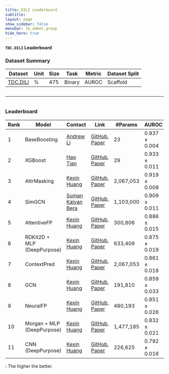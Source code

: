```yaml
---
title: DILI Leaderboard
subtitle:
layout: page
show_sidebar: false
menubar: lb_admet_group
hide_hero: true
---
```


<p class="is-size-3"><b><code>TDC.DILI</code> Leaderboard</b></p>

### Dataset Summary

<table class="table is-striped is-hoverable">
  <thead>
  <tr>
    <th>Dataset</th>
    <th>Unit</th>
    <th>Size</th>
    <th>Task</th>
    <th>Metric</th>
    <th>Dataset Split</th>
  </tr>
  </thead>
  <tr>
    <td><a href="/single_pred_tasks/tox/#dili-drug-induced-liver-injury"> TDC.DILI </a></td>
    <td>%</td>
    <td>475</td>
    <td>Binary</td>
    <td>AUROC</td>
    <td>Scaffold</td>
  </tr>
</table>

<div class="column is-12">
    <hr />
</div>

### Leaderboard

<table class="table is-striped is-hoverable" id="A">
  <thead>
  <tr>
   <!--When a header is clicked, run the sortTable function, with a parameter, 0 for sorting by names, 1 for sorting by country:-->  
    <th>Rank</th>
    <th>Model</th>
    <th>Contact</th>
    <th>Link</th>
    <th>#Params</th>
    <th onclick="sortTable(5, 'A', 'asc')">AUROC <i class="fas fa-long-arrow-alt-up"></i> </th>
  </tr>
</thead>
  <tr> 
  <td> 1 </td> 
  <td> BaseBoosting </td> 
  <td><a href="mailto:andrew@oloren.ai">Andrew Li</a></td> 
  <td><a href="https://github.com/Oloren-AI/OCE-TDC"> GitHub</a>, <a href="https://github.com/Oloren-AI/OCE-TDC/blob/main/Report.pdf">Paper </a></td> 
  <td> 23 </td> 
  <td>0.937 <span>&#177;</span> 0.004 </td> 
</tr>
<tr> 
  <td> 2 </td> 
  <td> XGBoost </td> 
  <td><a href="mailto:haot@smu.edu">Hao Tian</a></td> 
  <td><a href="https://github.com/smu-tao-group/ADMET_XGBoost"> GitHub</a>, <a href="https://arxiv.org/abs/2204.07532v2">Paper </a></td> 
  <td> 29 </td> 
  <td>0.933 <span>&#177;</span> 0.011 </td> 
</tr>
<tr> 
  <td> 3 </td> 
  <td> AttrMasking </td> 
  <td><a href="mailto:kexinh@stanford.edu">Kexin Huang</a></td> 
  <td><a href="https://github.com/mims-harvard/TDC/tree/main/examples/single_pred/admet"> GitHub</a>, <a href="https://arxiv.org/abs/1905.12265">Paper </a></td> 
  <td> 2,067,053 </td> 
  <td>0.919 <span>&#177;</span> 0.008 </td> 
</tr>
<tr> 
  <td> 4 </td> 
  <td> SimGCN </td> 
  <td><a href="mailto:suman@katanagraph.com">Suman Kalyan Bera</a></td> 
  <td><a href="https://github.com/KatanaGraph/SimGCN-TDC"> GitHub</a>, <a href="https://github.com/KatanaGraph/SimGCN-TDC/blob/main/Report_SimGCN_for_TDC_Benchmarks.pdf">Paper </a></td> 
  <td> 1,103,000 </td> 
  <td>0.909 <span>&#177;</span> 0.011 </td> 
</tr>
<tr> 
  <td> 5 </td> 
  <td> AttentiveFP </td> 
  <td><a href="mailto:kexinh@stanford.edu">Kexin Huang</a></td> 
  <td><a href="https://github.com/mims-harvard/TDC/tree/main/examples/single_pred/admet"> GitHub</a>, <a href="https://pubmed.ncbi.nlm.nih.gov/31408336/">Paper </a></td> 
  <td> 300,806 </td> 
  <td>0.886 <span>&#177;</span> 0.015 </td> 
</tr>
<tr> 
  <td> 6 </td> 
  <td> RDKit2D + MLP (DeepPurpose) </td> 
  <td><a href="mailto:kexinhuang@hsph.harvard.edu">Kexin Huang</a></td> 
  <td><a href="https://github.com/mims-harvard/TDC/tree/master/examples/single_pred/admet"> GitHub</a>, <a href="https://doi.org/10.1093/bioinformatics/btaa1005">Paper </a></td> 
  <td> 633,409 </td> 
  <td>0.875 <span>&#177;</span> 0.019 </td> 
</tr>
<tr> 
  <td> 7 </td> 
  <td> ContextPred </td> 
  <td><a href="mailto:kexinh@stanford.edu">Kexin Huang</a></td> 
  <td><a href="https://github.com/mims-harvard/TDC/tree/main/examples/single_pred/admet"> GitHub</a>, <a href="https://arxiv.org/abs/1905.12265">Paper </a></td> 
  <td> 2,067,053 </td> 
  <td>0.861 <span>&#177;</span> 0.018 </td> 
</tr>
<tr> 
  <td> 8 </td> 
  <td> GCN </td> 
  <td><a href="mailto:kexinh@stanford.edu">Kexin Huang</a></td> 
  <td><a href="https://github.com/mims-harvard/TDC/tree/main/examples/single_pred/admet"> GitHub</a>, <a href="https://arxiv.org/abs/1609.02907">Paper </a></td> 
  <td> 191,810 </td> 
  <td>0.859 <span>&#177;</span> 0.033 </td> 
</tr>
<tr> 
  <td> 9 </td> 
  <td> NeuralFP </td> 
  <td><a href="mailto:kexinh@stanford.edu">Kexin Huang</a></td> 
  <td><a href="https://github.com/mims-harvard/TDC/tree/main/examples/single_pred/admet"> GitHub</a>, <a href="https://ieeexplore.ieee.org/document/9412489">Paper </a></td> 
  <td> 480,193 </td> 
  <td>0.851 <span>&#177;</span> 0.026 </td> 
</tr>
<tr> 
  <td> 10 </td> 
  <td> Morgan + MLP (DeepPurpose) </td> 
  <td><a href="mailto:kexinhuang@hsph.harvard.edu">Kexin Huang</a></td> 
  <td><a href="https://github.com/mims-harvard/TDC/tree/master/examples/single_pred/admet"> GitHub</a>, <a href="https://doi.org/10.1093/bioinformatics/btaa1005">Paper </a></td> 
  <td> 1,477,185 </td> 
  <td>0.832 <span>&#177;</span> 0.021 </td> 
</tr>
<tr> 
  <td> 11 </td> 
  <td> CNN (DeepPurpose) </td> 
  <td><a href="mailto:kexinhuang@hsph.harvard.edu">Kexin Huang</a></td> 
  <td><a href="https://github.com/mims-harvard/TDC/tree/master/examples/single_pred/admet"> GitHub</a>, <a href="https://doi.org/10.1093/bioinformatics/btaa1005">Paper </a></td> 
  <td> 226,625 </td> 
  <td>0.792 <span>&#177;</span> 0.016 </td> 
</tr>

</table>

<i class="fas fa-long-arrow-alt-up"></i>: The higher the better.
